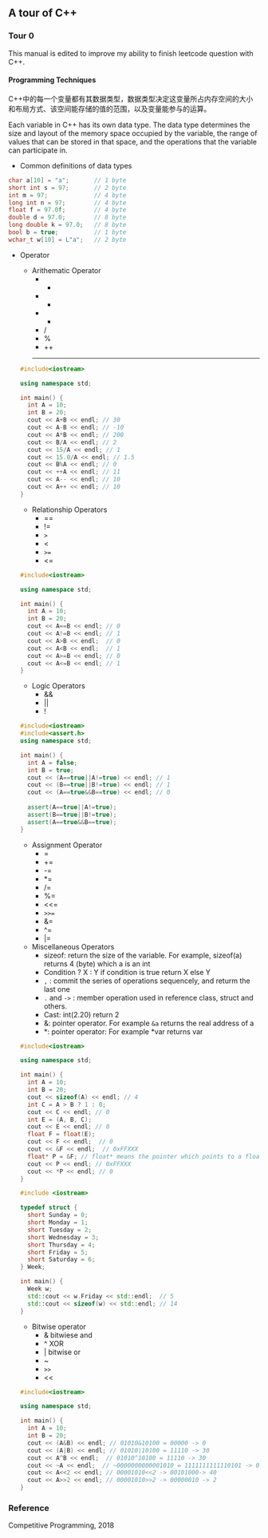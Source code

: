 ## A tour of C++ 

### Tour 0

This manual is edited to improve my ability to finish leetcode question with C++.

#### Programming Techniques

C++中的每一个变量都有其数据类型，数据类型决定这变量所占内存空间的大小和布局方式、该空间能存储的值的范围，以及变量能参与的运算。

Each variable in C++ has its own data type. The data type determines the size and layout of the memory space occupied by the variable, the range of values that can be stored in that space, and the operations that the variable can participate in.

- Common definitions of data types

```c++
char a[10] = "a";       // 1 byte
short int s = 97;       // 2 byte
int m = 97;             // 4 byte
long int n = 97;        // 4 byte  
float f = 97.0f;        // 4 byte
double d = 97.0;        // 8 byte
long double k = 97.0;   // 8 byte
bool b = true;          // 1 byte
wchar_t w[10] = L"a";   // 2 byte
```

- Operator

  - Arithematic Operator
    - +
    - -
    - *
    - /
    - %
    - ++
    - --

  ```c++
  #include<iostream>
  
  using namespace std;
  
  int main() {
    int A = 10;
    int B = 20;
    cout << A+B << endl; // 30
    cout << A-B << endl; // -10
    cout << A*B << endl; // 200
    cout << B/A << endl; // 2
    cout << 15/A << endl; // 1
    cout << 15.0/A << endl; // 1.5
    cout << B%A << endl; // 0
    cout << ++A << endl; // 11
    cout << A-- << endl; // 10
    cout << A++ << endl; // 10
  }
  ```

  - Relationship Operators
    - ==
    - !=
    - `>`
    - <
    - `>=`
    - <=

  ```c++
  #include<iostream>
  
  using namespace std;
  
  int main() {
    int A = 10;
    int B = 20;
    cout << A==B << endl; // 0
    cout << A!=B << endl; // 1
    cout << A>B << endl;  // 0
    cout << A<B << endl;  // 1
    cout << A>=B << endl; // 0
    cout << A<=B << endl; // 1
  }
  ```

  - Logic Operators
    - &&
    - ||
    - !

  ```c++
  #include<iostream>
  #include<assert.h>
  using namespace std;
  
  int main() {
    int A = false;
    int B = true;
    cout << (A==true||A!=true) << endl; // 1
    cout << (B==true||B!=true) << endl; // 1
    cout << (A==true&&B==true) << endl; // 0
    
    assert(A==true||A!=true); 
  	assert(B==true||B!=true); 
  	assert(A==true&&B==true); 
  }
  ```

  - Assignment Operator
    - =
    - +=
    - -=
    - *=
    - /=
    - %=
    - <<=
    - `>>=`
    - &=
    - ^=
    - |=
  - Miscellaneous Operators
    - sizeof: return the size of the variable. For example, sizeof(a) returns 4 (byte) which a is an int
    - Condition ? X : Y if condition is true return X else Y
    - `,` : commit the series of operations sequencely, and returm the last one
    - `.` and `->` : member operation used in reference class, struct and others.
    - Cast: int(2.20) return 2
    - &: pointer operator. For example `&a` returns the real address of a
    - *: pointer operator: For example *var returns var 

  ```c++
  #include<iostream>
  
  using namespace std;
  
  int main() {
    int A = 10;
    int B = 20;
    cout << sizeof(A) << endl; // 4
    int C = A > B ? 1 : 0;
    cout << C << endl; // 0
    int E = (A, B, C);
    cout << E << endl; // 0
    float F = float(E);
    cout << F << endl;  // 0
    cout << &F << endl;  // 0xFFXXX
    float* P = &F; // float* means the pointer which points to a float number and the value is the memory address of that float number
    cout << P << endl; // 0xFFXXX
    cout << *P << endl; // 0
  }
  ```

  ```c++
  #include <iostream>
  
  typedef struct {
    short Sunday = 0;
    short Monday = 1;
    short Tuesday = 2;
    short Wednesday = 3;
    short Thursday = 4;
    short Friday = 5;
    short Saturday = 6;
  } Week;
  
  int main() {
    Week w;
    std::cout << w.Friday << std::endl;  // 5
    std::cout << sizeof(w) << std::endl; // 14
  }
  ```

  - Bitwise operator
    - & bitwiese and
    - ^ XOR
    - | bitwise or
    - ~
    - `>>`
    - <<

  ```c++
  #include<iostream>
  
  using namespace std;
  
  int main() {
    int A = 10;
    int B = 20;
    cout << (A&B) << endl; // 01010&10100 = 00000 -> 0
    cout << (A|B) << endl; // 01010|10100 = 11110 -> 30
    cout << A^B << endl;  // 01010^10100 = 11110 -> 30
    cout << ~A << endl;  // ~0000000000001010 = 1111111111110101 -> 0000000000001011 -> -11
    cout << A<<2 << endl; // 00001010<<2 -> 00101000-> 40
    cout << A>>2 << endl; // 00001010>>2 -> 00000010 -> 2
  }
  ```

### Reference

Competitive Programming, 2018

